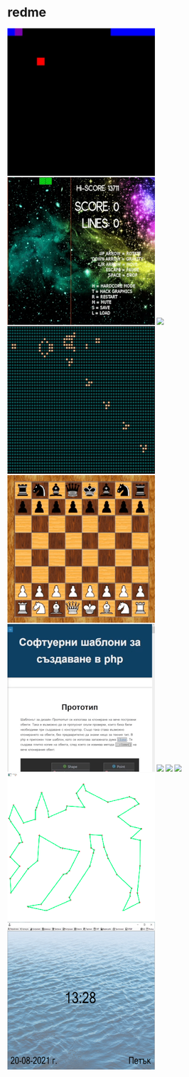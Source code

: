 # redme
![](snake.gif)
![](tetris.gif)
![](mandelbrot.gif)
![](conway.gif)
![](chess.gif)
![](php.gif)
![](mannequin.gif)
![](hangul.gif)
![](ball.gif)
![](tsp.gif)
<img src="port.png" width="332" height="332">
